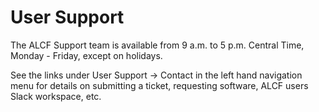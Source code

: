 # User Support

The ALCF Support team is available from 9 a.m. to 5 p.m. Central Time, Monday - Friday, except on holidays. 

See the links under User Support -> Contact in the left hand navigation menu for details on submitting a ticket, requesting software, ALCF users Slack workspace, etc.
